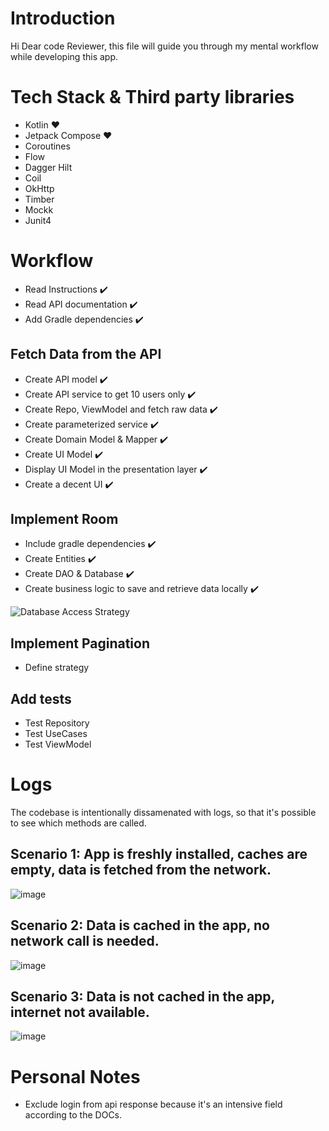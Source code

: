 # Introduction
Hi Dear code Reviewer, 
this file will guide you through my mental workflow while developing this app.

# Tech Stack & Third party libraries
- Kotlin :heart:
- Jetpack Compose :heart:
- Coroutines
- Flow
- Dagger Hilt
- Coil
- OkHttp
- Timber
- Mockk
- Junit4

# Workflow
- Read Instructions :heavy_check_mark:
- Read API documentation :heavy_check_mark:
- Add Gradle dependencies :heavy_check_mark:

## Fetch Data from the API
- Create API model :heavy_check_mark:
- Create API service to get 10 users only :heavy_check_mark:
- Create Repo, ViewModel and fetch raw data :heavy_check_mark:
- Create parameterized service :heavy_check_mark:
- Create Domain Model & Mapper :heavy_check_mark:
- Create UI Model :heavy_check_mark:
- Display UI Model in the presentation layer :heavy_check_mark:
- Create a decent UI :heavy_check_mark:

## Implement Room
- Include gradle dependencies :heavy_check_mark:
- Create Entities :heavy_check_mark:
- Create DAO & Database :heavy_check_mark:
- Create business logic to save and retrieve data locally :heavy_check_mark:

![Database Access Strategy](https://user-images.githubusercontent.com/19254758/217319552-3a9bb508-6d0b-410e-afa7-8b02fc059606.png)


## Implement Pagination
- Define strategy

## Add tests
- Test Repository
- Test UseCases
- Test ViewModel

# Logs
The codebase is intentionally dissamenated with logs, so that it's possible to see which methods are called.

## Scenario 1: App is freshly installed, caches are empty, data is fetched from the network.
![image](https://user-images.githubusercontent.com/19254758/217559446-1e1ba7ea-57ce-4209-ad92-af8403b390b4.png)

## Scenario 2: Data is cached in the app, no network call is needed.
![image](https://user-images.githubusercontent.com/19254758/217559734-773061cf-6db7-47cb-b7ff-90f8c544e137.png)

## Scenario 3: Data is not cached in the app, internet not available.
![image](https://user-images.githubusercontent.com/19254758/217559971-3dedc0b3-c243-41a9-9cec-88b9dbedac42.png)

# Personal Notes
- Exclude login from api response because it's an intensive field according to the DOCs.
